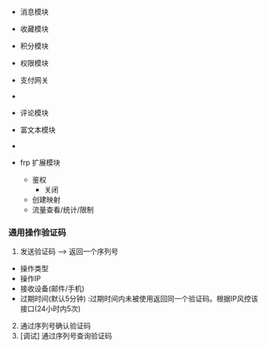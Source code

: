 - 消息模块
- 收藏模块
- 积分模块
- 权限模块
- 支付网关
- 
- 评论模块
- 富文本模块
- 

- frp 扩展模块
  - 鉴权
    - 关闭
  - 创建映射
  - 流量查看/统计/限制
  
### 通用操作验证码
1. 发送验证码 --> 返回一个序列号
  - 操作类型
  - 操作IP
  - 接收设备(邮件/手机)
  - 过期时间(默认5分钟)  :过期时间内未被使用返回同一个验证码。根据IP风控该接口(24小时内5次)
2. 通过序列号确认验证码
3. [调试] 通过序列号查询验证码
